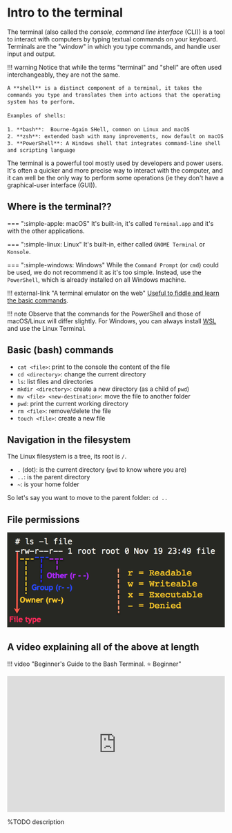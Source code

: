
# Intro to the terminal

The terminal (also called the *console*, *command line interface* (CLI)) is a tool to interact with computers by typing textual commands on your keyboard. 
Terminals are the "window" in which you type commands, and handle user input and output.

!!! warning
    Notice that while the terms "terminal" and "shell" are often used interchangeably, they are not the same.

    A **shell** is a distinct component of a terminal, it takes the commands you type and translates them into actions that the operating system has to perform.

    Examples of shells:

    1. **bash**:  Bourne-Again SHell, common on Linux and macOS
    2. **zsh**: extended bash with many improvements, now default on macOS
    3. **PowerShell**: A Windows shell that integrates command-line shell and scripting language

The terminal is a powerful tool mostly used by developers and power users.
It's often a quicker and more precise way to interact with the computer, and it can well be the only way to perform some operations (ie they don't have a graphical-user interface (GUI)).


## Where is the terminal??


=== ":simple-apple: macOS"
    It's built-in, it's called `Terminal.app` and it's with the other applications.

=== ":simple-linux: Linux"
    It's built-in, either called `GNOME Terminal` or `Konsole`.

=== ":simple-windows: Windows"
    While the `Command Prompt` (or `cmd`) could be used, we do not recommend it as it's too simple.
    Instead, use the `PowerShell`, which is already installed on all Windows machine.

!!! external-link "A terminal emulator on the web"
    [Useful to fiddle and learn the basic commands](https://www.terminaltemple.com/).


!!! note
    Observe that the commands for the PowerShell and those of macOS/Linux will differ slightly.
    For Windows, you can always install [WSL](/computer/wsl/) and use the Linux Terminal.


## Basic (bash) commands

  - `cat <file>`: print to the console the content of the file
  - `cd <directory>`: change the current directory
  - `ls`: list files and directories
  - `mkdir <directory>`: create a new directory (as a child of `pwd`)
  - `mv <file> <new-destination>`: move the file to another folder
  - `pwd`: print the current working directory
  - `rm <file>`: remove/delete the file 
  - `touch <file>`: create a new file
  

## Navigation in the filesystem

The Linux filesystem is a tree, its root is `/`.

  - `.` (dot): is the current directory (`pwd` to know where you are)
  - `..`: is the parent directory
  - `~`: is your home folder

So let's say you want to move to the parent folder: `cd ..`



## File permissions

![](./img/filepermissions.png)


## A video explaining all of the above at length

!!! video "Beginner's Guide to the Bash Terminal. <span class="tag beginner-tag">⭐️ Beginner</span>"
    <div style="display: flex; justify-content: center; padding-bottom: 1em;">
    <iframe width="560" height="315" src="https://www.youtube.com/embed/oxuRxtrO2Ag" title="YouTube video player" frameborder="0" allow="accelerometer; autoplay; clipboard-write; encrypted-media; gyroscope; picture-in-picture; web-share" allowfullscreen></iframe>
    </div>
    %TODO description
